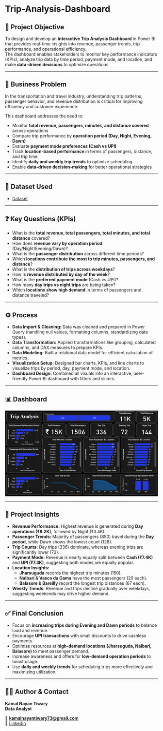 # Trip-Analysis-Dashboard

## 📌 Project Objective  
To design and develop an **interactive Trip Analysis Dashboard** in Power BI that provides real-time insights into revenue, passenger trends, trip performance, and operational efficiency.  
The dashboard enables stakeholders to monitor key performance indicators (KPIs), analyze trip data by time period, payment mode, and location, and make **data-driven decisions** to optimize operations.  

---

## 🚨 Business Problem  
In the transportation and travel industry, understanding trip patterns, passenger behavior, and revenue distribution is critical for improving efficiency and customer experience.  

This dashboard addresses the need to:  
- Monitor **total revenue, passengers, minutes, and distance covered** across operations  
- Compare trip performance by **operation period (Day, Night, Evening, Dawn)**  
- Evaluate **payment mode preferences (Cash vs UPI)**  
- Track **location-based performance** in terms of passengers, distance, and trip time  
- Identify **daily and weekly trip trends** to optimize scheduling  
- Enable **data-driven decision-making** for better operational strategies  

---

## 📂 Dataset Used  
- [Dataset](https://github.com/KamalNayanTiwary/Trip-Analysis-Dashboard/blob/main/Trip_Data.xlsx)  

---

## ❓ Key Questions (KPIs)  
- What is the **total revenue, total passengers, total minutes, and total distance** covered?  
- How does **revenue vary by operation period** (Day/Night/Evening/Dawn)?  
- What is the **passenger distribution** across different time periods?  
- Which **locations contribute the most to trip minutes, passengers, and distance**?  
- What is the **distribution of trips across weekdays**?  
- How is **revenue distributed by day of the week**?  
- What is the **preferred payment mode** (Cash vs UPI)?  
- How many **day trips vs night trips** are being taken?  
- Which **locations show high demand** in terms of passengers and distance traveled?  

---

## ⚙️ Process  
- **Data Import & Cleaning:** Data was cleaned and prepared in Power Query (handling null values, formatting columns, standardizing data types).  
- **Data Transformation:** Applied transformations like grouping, calculated columns, and DAX measures to prepare KPIs.  
- **Data Modeling:** Built a relational data model for efficient calculation of metrics.  
- **Visualization Setup:** Designed bar charts, KPIs, and line charts to visualize trips by period, day, payment mode, and location.  
- **Dashboard Design:** Combined all visuals into an interactive, user-friendly Power BI dashboard with filters and slicers.  

---

## 📊 Dashboard  

![Overview](https://github.com/KamalNayanTiwary/Trip-Analysis-Dashboard/blob/main/Snapshot%20of%20the%20Dashboard.png)  

---

## 🔎 Project Insights  
- **Revenue Performance:** Highest revenue is generated during **Day operations (₹8.2K)**, followed by Night (₹3.4K).  
- **Passenger Trends:** Majority of passengers (850) travel during the **Day period**, while Dawn shows the lowest count (128).  
- **Trip Counts:** Day trips (336) dominate, whereas evening trips are significantly lower (72).  
- **Payment Mode:** Revenue is nearly equally split between **Cash (₹7.4K)** and **UPI (₹7.3K)**, suggesting both modes are equally popular.  
- **Location Insights:**  
  - **Jharsuguda** records the highest trip minutes (150).  
  - **Nalbari & Vasco da Gama** have the most passengers (20 each).  
  - **Balasore & Bareilly** record the longest trip distances (67 each).  
- **Weekly Trends:** Revenue and trips decline gradually over weekdays, suggesting weekends may drive higher demand.  

---

## ✅ Final Conclusion  
- Focus on **increasing trips during Evening and Dawn periods** to balance load and revenue.  
- Encourage **UPI transactions** with small discounts to drive cashless payments.  
- Optimize resources at **high-demand locations (Jharsuguda, Nalbari, Balasore)** to meet passenger demand.  
- Increase awareness and offers for **low-demand operation periods** to boost usage.  
- Use **daily and weekly trends** for scheduling trips more effectively and maximizing utilization.  

---

## 👨‍💻 Author & Contact  
**Kamal Nayan Tiwary**  
**Data Analyst**

📧 **kamalnayantiwary73@gmail.com**  
🔗 [LinkedIn](https://www.linkedin.com/in/kamal-nayan-tiwary-2022-2026-/)  
